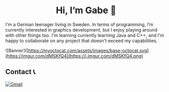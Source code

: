 <h1 align=center> Hi, I’m Gabe 👋</h1>

I'm a German teenager living in Sweden. In terms of programming, I’m currently interested in graphics development, but I enjoy playing around with other things too. I'm learning currently learning Java and C++, and I'm happy to collaborate on any project that doesn't exceed my capabilities. 

![Banner]([https://myoctocat.com/assets/images/base-octocat.svg](https://imgur.com/dMSKfQ4](https://i.imgur.com/dMSKfQ4.png)

## Contact 📞
<a href="mailto:gabscholler@gmail.com?subject=Mail from Our Github">![Gmail](https://img.shields.io/badge/Gmail-D14836?style=for-the-badge&logo=gmail&logoColor=white)</a> 

